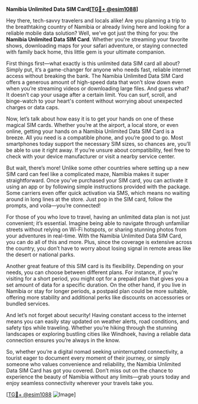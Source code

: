 **Namibia Unlimited Data SIM Card[[TG💪+ @esim1088](https://t.me/s/esim1088)]**

Hey there, tech-savvy travelers and locals alike! Are you planning a trip to the breathtaking country of Namibia or already living here and looking for a reliable mobile data solution? Well, we’ve got just the thing for you: the **Namibia Unlimited Data SIM Card**. Whether you're streaming your favorite shows, downloading maps for your safari adventure, or staying connected with family back home, this little gem is your ultimate companion.

First things first—what exactly is this unlimited data SIM card all about? Simply put, it’s a game-changer for anyone who needs fast, reliable internet access without breaking the bank. The Namibia Unlimited Data SIM Card offers a generous amount of high-speed data that won’t slow down even when you’re streaming videos or downloading large files. And guess what? It doesn’t cap your usage after a certain limit. You can surf, scroll, and binge-watch to your heart's content without worrying about unexpected charges or data caps.

Now, let’s talk about how easy it is to get your hands on one of these magical SIM cards. Whether you’re at the airport, a local store, or even online, getting your hands on a Namibia Unlimited Data SIM Card is a breeze. All you need is a compatible phone, and you’re good to go. Most smartphones today support the necessary SIM sizes, so chances are, you’ll be able to use it right away. If you’re unsure about compatibility, feel free to check with your device manufacturer or visit a nearby service center.

But wait, there’s more! Unlike some other countries where setting up a new SIM card can feel like a complicated maze, Namibia makes it super straightforward. Once you’ve purchased your SIM card, you can activate it using an app or by following simple instructions provided with the package. Some carriers even offer quick activation via SMS, which means no waiting around in long lines at the store. Just pop in the SIM card, follow the prompts, and voila—you’re connected!

For those of you who love to travel, having an unlimited data plan is not just convenient; it’s essential. Imagine being able to navigate through unfamiliar streets without relying on Wi-Fi hotspots, or sharing stunning photos from your adventures in real-time. With the Namibia Unlimited Data SIM Card, you can do all of this and more. Plus, since the coverage is extensive across the country, you don’t have to worry about losing signal in remote areas like the desert or national parks.

Another great feature of this SIM card is its flexibility. Depending on your needs, you can choose between different plans. For instance, if you’re visiting for a short period, you might opt for a prepaid plan that gives you a set amount of data for a specific duration. On the other hand, if you live in Namibia or stay for longer periods, a postpaid plan could be more suitable, offering more stability and additional perks like discounts on accessories or bundled services.

And let’s not forget about security! Having constant access to the internet means you can easily stay updated on weather alerts, road conditions, and safety tips while traveling. Whether you’re hiking through the stunning landscapes or exploring bustling cities like Windhoek, having a reliable data connection ensures you’re always in the know.

So, whether you’re a digital nomad seeking uninterrupted connectivity, a tourist eager to document every moment of their journey, or simply someone who values convenience and reliability, the Namibia Unlimited Data SIM Card has got you covered. Don’t miss out on the chance to experience the beauty of Namibia without any limits—grab yours today and enjoy seamless connectivity wherever your travels take you.

[[TG💪+ @esim1088](https://t.me/s/esim1088) ![Image](https://i.postimg.cc/Y0z9fWf4/image.png)]